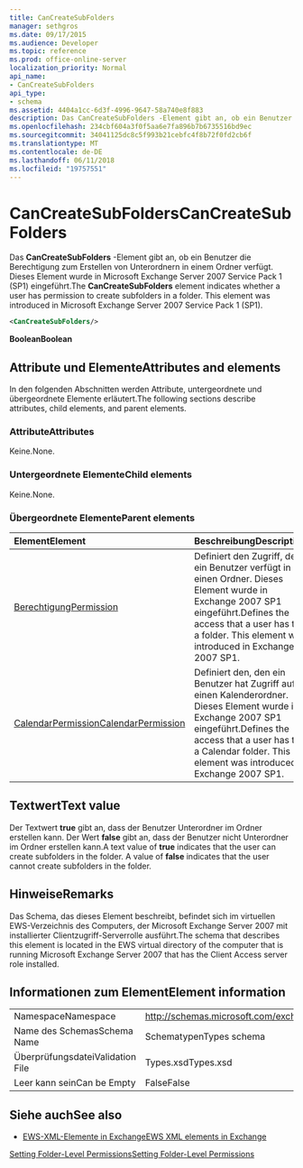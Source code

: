 ```yaml
---
title: CanCreateSubFolders
manager: sethgros
ms.date: 09/17/2015
ms.audience: Developer
ms.topic: reference
ms.prod: office-online-server
localization_priority: Normal
api_name:
- CanCreateSubFolders
api_type:
- schema
ms.assetid: 4404a1cc-6d3f-4996-9647-58a740e8f883
description: Das CanCreateSubFolders -Element gibt an, ob ein Benutzer die Berechtigung zum Erstellen von Unterordnern in einem Ordner verfügt. Dieses Element wurde in Microsoft Exchange Server 2007 Service Pack 1 (SP1) eingeführt.
ms.openlocfilehash: 234cbf604a3f0f5aa6e7fa896b7b6735516bd9ec
ms.sourcegitcommit: 34041125dc8c5f993b21cebfc4f8b72f0fd2cb6f
ms.translationtype: MT
ms.contentlocale: de-DE
ms.lasthandoff: 06/11/2018
ms.locfileid: "19757551"
---
```

# <a name="cancreatesubfolders"></a><span data-ttu-id="2fe3f-104">CanCreateSubFolders</span><span class="sxs-lookup"><span data-stu-id="2fe3f-104">CanCreateSubFolders</span></span>

<span data-ttu-id="2fe3f-p102">Das **CanCreateSubFolders** -Element gibt an, ob ein Benutzer die Berechtigung zum Erstellen von Unterordnern in einem Ordner verfügt. Dieses Element wurde in Microsoft Exchange Server 2007 Service Pack 1 (SP1) eingeführt.</span><span class="sxs-lookup"><span data-stu-id="2fe3f-p102">The **CanCreateSubFolders** element indicates whether a user has permission to create subfolders in a folder. This element was introduced in Microsoft Exchange Server 2007 Service Pack 1 (SP1).</span></span> 
  
```xml
<CanCreateSubFolders/>
```

 <span data-ttu-id="2fe3f-107">**Boolean**</span><span class="sxs-lookup"><span data-stu-id="2fe3f-107">**Boolean**</span></span>
## <a name="attributes-and-elements"></a><span data-ttu-id="2fe3f-108">Attribute und Elemente</span><span class="sxs-lookup"><span data-stu-id="2fe3f-108">Attributes and elements</span></span>

<span data-ttu-id="2fe3f-109">In den folgenden Abschnitten werden Attribute, untergeordnete und übergeordnete Elemente erläutert.</span><span class="sxs-lookup"><span data-stu-id="2fe3f-109">The following sections describe attributes, child elements, and parent elements.</span></span>
  
### <a name="attributes"></a><span data-ttu-id="2fe3f-110">Attribute</span><span class="sxs-lookup"><span data-stu-id="2fe3f-110">Attributes</span></span>

<span data-ttu-id="2fe3f-111">Keine.</span><span class="sxs-lookup"><span data-stu-id="2fe3f-111">None.</span></span>
  
### <a name="child-elements"></a><span data-ttu-id="2fe3f-112">Untergeordnete Elemente</span><span class="sxs-lookup"><span data-stu-id="2fe3f-112">Child elements</span></span>

<span data-ttu-id="2fe3f-113">Keine.</span><span class="sxs-lookup"><span data-stu-id="2fe3f-113">None.</span></span>
  
### <a name="parent-elements"></a><span data-ttu-id="2fe3f-114">Übergeordnete Elemente</span><span class="sxs-lookup"><span data-stu-id="2fe3f-114">Parent elements</span></span>

|<span data-ttu-id="2fe3f-115">**Element**</span><span class="sxs-lookup"><span data-stu-id="2fe3f-115">**Element**</span></span>|<span data-ttu-id="2fe3f-116">**Beschreibung**</span><span class="sxs-lookup"><span data-stu-id="2fe3f-116">**Description**</span></span>|
|:-----|:-----|
|[<span data-ttu-id="2fe3f-117">Berechtigung</span><span class="sxs-lookup"><span data-stu-id="2fe3f-117">Permission</span></span>](permission.md) <br/> |<span data-ttu-id="2fe3f-p103">Definiert den Zugriff, den ein Benutzer verfügt in einen Ordner. Dieses Element wurde in Exchange 2007 SP1 eingeführt.</span><span class="sxs-lookup"><span data-stu-id="2fe3f-p103">Defines the access that a user has to a folder. This element was introduced in Exchange 2007 SP1.</span></span>  <br/> |
|[<span data-ttu-id="2fe3f-120">CalendarPermission</span><span class="sxs-lookup"><span data-stu-id="2fe3f-120">CalendarPermission</span></span>](calendarpermission.md) <br/> |<span data-ttu-id="2fe3f-p104">Definiert den, den ein Benutzer hat Zugriff auf einen Kalenderordner. Dieses Element wurde in Exchange 2007 SP1 eingeführt.</span><span class="sxs-lookup"><span data-stu-id="2fe3f-p104">Defines the access that a user has to a Calendar folder. This element was introduced in Exchange 2007 SP1.</span></span>  <br/> |
   
## <a name="text-value"></a><span data-ttu-id="2fe3f-123">Textwert</span><span class="sxs-lookup"><span data-stu-id="2fe3f-123">Text value</span></span>

<span data-ttu-id="2fe3f-p105">Der Textwert **true** gibt an, dass der Benutzer Unterordner im Ordner erstellen kann. Der Wert **false** gibt an, dass der Benutzer nicht Unterordner im Ordner erstellen kann.</span><span class="sxs-lookup"><span data-stu-id="2fe3f-p105">A text value of **true** indicates that the user can create subfolders in the folder. A value of **false** indicates that the user cannot create subfolders in the folder.</span></span> 
  
## <a name="remarks"></a><span data-ttu-id="2fe3f-126">Hinweise</span><span class="sxs-lookup"><span data-stu-id="2fe3f-126">Remarks</span></span>

<span data-ttu-id="2fe3f-127">Das Schema, das dieses Element beschreibt, befindet sich im virtuellen EWS-Verzeichnis des Computers, der Microsoft Exchange Server 2007 mit installierter Clientzugriff-Serverrolle ausführt.</span><span class="sxs-lookup"><span data-stu-id="2fe3f-127">The schema that describes this element is located in the EWS virtual directory of the computer that is running Microsoft Exchange Server 2007 that has the Client Access server role installed.</span></span>
  
## <a name="element-information"></a><span data-ttu-id="2fe3f-128">Informationen zum Element</span><span class="sxs-lookup"><span data-stu-id="2fe3f-128">Element information</span></span>

|||
|:-----|:-----|
|<span data-ttu-id="2fe3f-129">Namespace</span><span class="sxs-lookup"><span data-stu-id="2fe3f-129">Namespace</span></span>  <br/> |http://schemas.microsoft.com/exchange/services/2006/types  <br/> |
|<span data-ttu-id="2fe3f-130">Name des Schemas</span><span class="sxs-lookup"><span data-stu-id="2fe3f-130">Schema Name</span></span>  <br/> |<span data-ttu-id="2fe3f-131">Schematypen</span><span class="sxs-lookup"><span data-stu-id="2fe3f-131">Types schema</span></span>  <br/> |
|<span data-ttu-id="2fe3f-132">Überprüfungsdatei</span><span class="sxs-lookup"><span data-stu-id="2fe3f-132">Validation File</span></span>  <br/> |<span data-ttu-id="2fe3f-133">Types.xsd</span><span class="sxs-lookup"><span data-stu-id="2fe3f-133">Types.xsd</span></span>  <br/> |
|<span data-ttu-id="2fe3f-134">Leer kann sein</span><span class="sxs-lookup"><span data-stu-id="2fe3f-134">Can be Empty</span></span>  <br/> |<span data-ttu-id="2fe3f-135">False</span><span class="sxs-lookup"><span data-stu-id="2fe3f-135">False</span></span>  <br/> |
   
## <a name="see-also"></a><span data-ttu-id="2fe3f-136">Siehe auch</span><span class="sxs-lookup"><span data-stu-id="2fe3f-136">See also</span></span>



- [<span data-ttu-id="2fe3f-137">EWS-XML-Elemente in Exchange</span><span class="sxs-lookup"><span data-stu-id="2fe3f-137">EWS XML elements in Exchange</span></span>](ews-xml-elements-in-exchange.md)


[<span data-ttu-id="2fe3f-138">Setting Folder-Level Permissions</span><span class="sxs-lookup"><span data-stu-id="2fe3f-138">Setting Folder-Level Permissions</span></span>](http://msdn.microsoft.com/library/c7530e86-5112-401c-b10a-9c054ae59f07%28Office.15%29.aspx)

